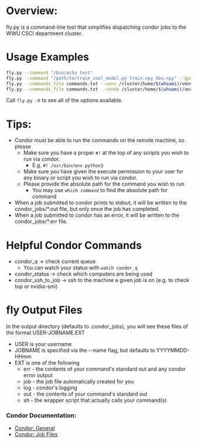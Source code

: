 # **Overview:**
fly.py is a command-line tool that simplifies dispatching condor jobs to the
WWU CSCI department cluster.

# **Usage Examples**
```sh
fly.py --command "/bin/echo test"
fly.py --command "/path/to/train_cool_model.py train.npy dev.npy" --gpus 1 --gpu_mem 11 --cores 2
fly.py --commands_file commands.txt --venv /cluster/home/$(whoami)/venv
fly.py --commands_file commands.txt --conda /cluster/home/$(whoami)/anaconda3 --conda_name CondaEnvName
```
Call ``fly.py -h`` to see all of the options available.

# **Tips:**
* Condor must be able to run the commands on the remote machine, so please
  * Make sure you have a proper ``#!`` at the top of any scripts you wish to run
    via condor.
    * E.g. ``#! /usr/bin/env python3``
  * Make sure you have given the execute permission to your user for any binary
    or script you wish to run via condor.
  * Please provide the absolute path for the command you wish to run
    * You may use ``which command`` to find the absolute path for command
* When a job submitted to condor prints to stdout, it will be written to the
  condor_jobs/*.out file, but only once the job has completed.
* When a job submitted to condor has an error, it will be written to the
  condor_jobs/*.err file.

# **Helpful Condor Commands**
* condor_q -> check current queue
  * You can watch your status with ``watch condor_q``
* condor_status -> check which computers are being used
* condor_ssh_to_job -> ssh to the machine a given job is on (e.g. to check top or nvidia-smi)

# **fly Output Files**
In the output directory (defaults to .condor_jobs), you will see these files of the format USER-JOBNAME.EXT
* USER is your username
* JOBNAME is specified via the --name flag, but defaults to YYYYMMDD-HHmm
* EXT is one of the following
  * err - the contents of your command's standard out and any condor error output
  * job - the job file automatically created for you 
  * log - condor's logging
  * out - the contents of your command's standard out
  * sh - the wrapper script that actually calls your command(s)


### Condor Documentation:
* [Condor: General](https://htcondor.readthedocs.io/en/stable/)
* [Condor: Job Files](https://htcondor.readthedocs.io/en/stable/classad-attributes/job-classad-attributes.html)
